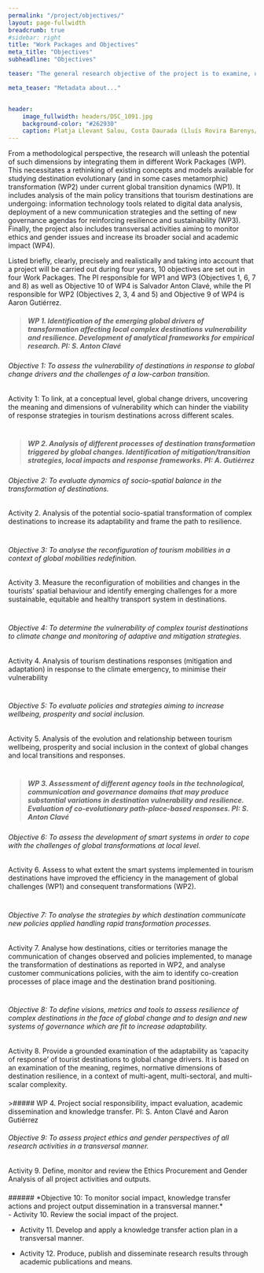 ```yaml
---
permalink: "/project/objectives/"
layout: page-fullwidth
breadcrumb: true
#sidebar: right
title: "Work Packages and Objectives"
meta_title: "Objectives"
subheadline: "Objectives"

teaser: "The general research objective of the project is to examine, understand and translate into theoretical approaches, empirical observations and practical conversations, the processes through which destinations are responding to the challenges of global change (and in particular to climate change and the de-carbonization of the productive system), in terms of mitigating its effects, transforming socio-spatial dynamics, changing mobility regimes, and the enhancing of social justice with the aim of increasing resilience." 

meta_teaser: "Metadata about..."


header:
    image_fullwidth: headers/DSC_1091.jpg
    background-color: "#262930"
    caption: Platja Llevant Salou, Costa Daurada (Lluís Rovira Barenys/ revistacambrils.cat)
---
```


From a methodological perspective, the research will unleash the potential of such dimensions by integrating them in different Work Packages (WP). This necessitates a rethinking of existing concepts and models available for studying destination evolutionary (and in some cases metamorphic) transformation (WP2) under current global transition dynamics (WP1). It includes analysis of the main policy transitions that tourism destinations are undergoing: information technology tools related to digital data analysis, deployment of a new communication strategies and the setting of new governance agendas for reinforcing resilience and sustainability (WP3). Finally, the project also includes transversal activities aiming to monitor ethics and gender issues and increase its broader social and academic impact (WP4).

Listed briefly, clearly, precisely and realistically and taking into account that a project will be carried out during four years, 10 objectives are set out in four Work Packages. The PI responsible for WP1 and WP3 (Objectives 1, 6, 7 and 8) as well as Objective 10 of WP4 is Salvador Anton Clavé, while the PI responsible for WP2 (Objectives 2, 3, 4 and 5) and Objective 9 of WP4 is Aaron Gutiérrez.


>##### WP 1. Identification of the emerging global drivers of transformation affecting local complex destinations vulnerability and resilience. Development of analytical frameworks for empirical research. PI: S. Anton Clavé  


###### *Objective 1: To assess the vulnerability of destinations in response to global change drivers and the challenges of a low-carbon transition.*
<div class="row">
	<div class="small-12 columns">
	<div class="panel radius" style="padding-bottom: 21px;">
Activity 1: To link, at a conceptual level, global change drivers, uncovering the meaning and dimensions of vulnerability which can hinder the viability of response strategies in tourism destinations across different scales.
	</div>
</div>
</div>


>##### WP 2. Analysis of different processes of destination transformation triggered by global changes. Identification of mitigation/transition strategies, local impacts and response frameworks. PI: A. Gutiérrez

###### *Objective 2: To evaluate dynamics of socio-spatial balance in the transformation of destinations.*

<div class="row">
	<div class="small-12 columns">
	<div class="panel radius" style="padding-bottom: 21px;">
Activity 2. Analysis of the potential socio-spatial transformation of complex destinations to increase its adaptability and frame the path to resilience.
	</div>
</div>
</div>

###### *Objective 3: To analyse the reconfiguration of tourism mobilities in a context of global mobilities redefinition.*
<div class="row">
	<div class="small-12 columns">
	<div class="panel radius" style="padding-bottom: 21px;">
Activity 3. Measure the reconfiguration of mobilities and changes in the tourists’ spatial behaviour and identify emerging challenges for a more sustainable, equitable and healthy transport system in destinations. 
	</div>
</div>
</div>

###### *Objective 4: To determine the vulnerability of complex tourist destinations to climate change and monitoring of adaptive and mitigation strategies.*
<div class="row">
	<div class="small-12 columns">
	<div class="panel radius" style="padding-bottom: 21px;">
Activity 4. Analysis of tourism destinations responses (mitigation and adaptation) in response to the climate emergency, to minimise their vulnerability 
	</div>
</div>
</div>


###### *Objective 5: To evaluate policies and strategies aiming to increase wellbeing, prosperity and social inclusion.* 
<div class="row">
	<div class="small-12 columns">
	<div class="panel radius" style="padding-bottom: 21px;">
Activity 5. Analysis of the evolution and relationship between tourism wellbeing, prosperity and social inclusion in the context of global changes and local transitions and responses.
	</div>
</div>
</div>


>##### WP 3. Assessment of different agency tools in the technological, communication and governance domains that may produce substantial variations in destination vulnerability and resilience. Evaluation of co-evolutionary path-place-based responses. PI: S. Anton Clavé

###### *Objective 6: To assess the development of smart systems in order to cope with the challenges of global transformations at local level.*
<div class="row">
	<div class="small-12 columns">
	<div class="panel radius" style="padding-bottom: 21px;">
Activity 6. Assess to what extent the smart systems implemented in tourism destinations have improved the efficiency in the management of global challenges (WP1) and consequent transformations (WP2). 
	</div>
</div>
</div>

###### *Objective 7: To analyse the strategies by which destination communicate new policies applied handling rapid transformation processes.*
<div class="row">
	<div class="small-12 columns">
	<div class="panel radius" style="padding-bottom: 21px;">
Activity 7. Analyse how destinations, cities or territories manage the communication of changes observed and policies implemented, to manage the transformation of destinations as reported in WP2, and analyse customer communications policies, with the aim to identify co-creation processes of place image and the destination brand positioning.
	</div>
</div>
</div>

###### *Objective 8: To define visions, metrics and tools to assess resilience of complex destinations in the face of global change and to design and new systems of governance which are fit to increase adaptability.* 
<div class="row">
	<div class="small-12 columns">
	<div class="panel radius" style="padding-bottom: 21px;">
Activity 8. Provide a grounded examination of the adaptability as ‘capacity of response’ of tourist destinations to global change drivers. It is based on an examination of the meaning, regimes, normative dimensions of destination resilience, in a context of multi-agent, multi-sectoral, and multi-scalar complexity.
		</div>
</div>
</div>
>##### WP 4. Project social responsibility, impact evaluation, academic dissemination and knowledge transfer. PI: S. Anton Clavé and Aaron Gutiérrez

###### *Objective 9: To assess project ethics and gender perspectives of all research activities in a transversal manner.*
<div class="row">
	<div class="small-12 columns">
	<div class="panel radius" style="padding-bottom: 21px;">
Activity 9. Define, monitor and review the Ethics Procurement and Gender Analysis of all project activities and outputs. 
	</div>
</div>
</div>
###### *Objective 10: To monitor social impact, knowledge transfer actions and project output dissemination in a transversal manner.* 
<div class="row">
	<div class="small-12 columns">
	<div class="panel radius" style="padding-bottom: 21px;">
 - Activity 10. Review the social impact of the project.  
		
 - Activity 11. Develop and apply a knowledge transfer action plan in a transversal manner.  
		
 - Activity 12. Produce, publish and disseminate research results through academic publications and means.		
	</div>
</div>
</div>
